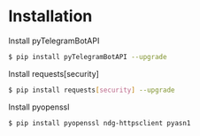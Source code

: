 # Installation

Install pyTelegramBotAPI
```sh
$ pip install pyTelegramBotAPI --upgrade
```

Install requests[security]
```sh
$ pip install requests[security] --upgrade
```

Install pyopenssl
```sh
$ pip install pyopenssl ndg-httpsclient pyasn1
```
